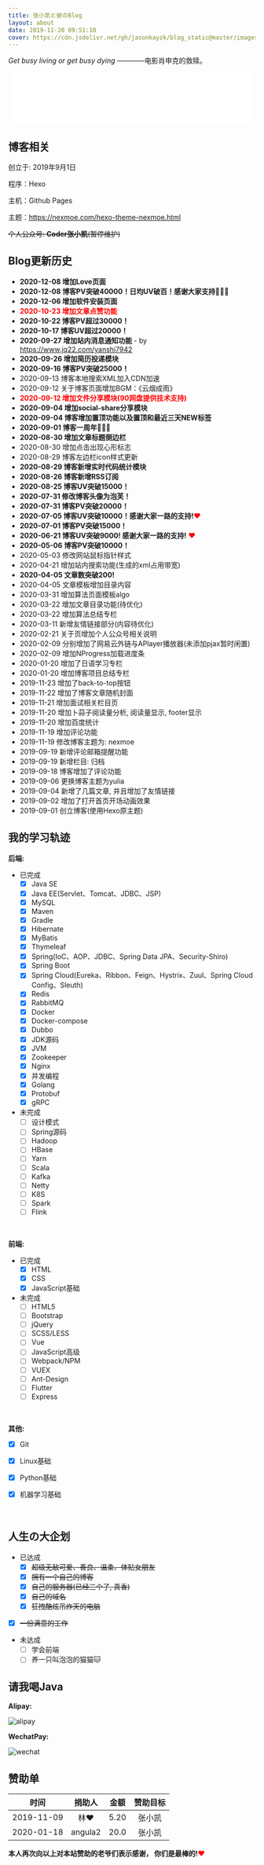 ```yaml
---
title: 张小凯と彼のBlog
layout: about
date: 2019-11-20 09:51:10
cover: https://cdn.jsdelivr.net/gh/jasonkayzk/blog_static@master/images/about.jpg
---
```


*Get busy living or get busy dying*  ————电影肖申克的救赎。

<HTML lang="en">
    <div style="text-align: center;">
    <iframe frameborder="no" border="1" marginwidth="0" marginheight="0" width="480" height="106" src="//music.163.com/outchain/player?type=2&id=513360721&auto=1&height=66"></iframe>
</div>
</HTML>



## 博客相关

创立于: 2019年9月1日

程序：Hexo

主机：Github Pages

主题：https://nexmoe.com/hexo-theme-nexmoe.html

~~个人公众号: **Coder张小凯**(暂停维护)~~

## Blog更新历史

*   **2020-12-08 增加Love页面**
*   **2020-12-08 博客PV突破40000！日均UV破百！感谢大家支持🎉🎉🎉**
*   **2020-12-06 增加软件安装页面**
*   <font color="#ff0000">**2020-10-23 增加文章点赞功能**</font>
*   **2020-10-22 博客PV超过30000！**
*   **2020-10-17 博客UV超过20000！**
*   **2020-09-27 增加站内消息通知功能** - by https://www.jq22.com/yanshi7942
*   **2020-09-26 增加简历投递模块**
*   **2020-09-16 博客PV突破25000！**
*   2020-09-13 博客本地搜索XML加入CDN加速
*   2020-09-12 关于博客页面增加BGM：《云烟成雨》
*   <font color="#ff0000">**2020-09-12 增加文件分享模块(90网盘提供技术支持)**</font>
*   **2020-09-04 增加social-share分享模块**
*   **2020-09-04 博客增加置顶功能以及置顶和最近三天NEW标签**
*   **2020-09-01 博客一周年🎉🎉🎉**
*   **2020-08-30 增加文章标题侧边栏**
*   2020-08-30 增加点击出现心形标志
*   2020-08-29 博客左边栏icon样式更新
*   **2020-08-29 博客新增实时代码统计模块**
*   **2020-08-26 博客新增RSS订阅**
*   **2020-08-25 博客UV突破15000！**
*   **2020-07-31 修改博客头像为泡芙！**
*   **2020-07-31 博客PV突破20000！**
*   **2020-07-05 博客UV突破10000！感谢大家一路的支持!**<font color="#FF0000">❤</font>
*   **2020-07-01 博客PV突破15000！**
*   **2020-06-21 博客UV突破9000! 感谢大家一路的支持!** <font color="#FF0000">❤</font>
*   **2020-05-06 博客PV突破10000！**
*   2020-05-03 修改网站鼠标指针样式
*   2020-04-21 增加站内搜索功能(生成的xml占用带宽)
*   **2020-04-05 文章数突破200!**
*   2020-04-05 文章模板增加目录内容
*   2020-03-31 增加算法页面模板algo
*   2020-03-22 增加文章目录功能(待优化)
*   2020-03-22 增加算法总结专栏
*   2020-03-11 新增友情链接部分(内容待优化)
*   2020-02-21 关于页增加个人公众号相关说明
*   2020-02-09 分别增加了网易云外链与APlayer播放器(未添加pjax暂时闲置)
*   2020-02-09 增加NProgress加载进度条
*   2020-01-20 增加了日语学习专栏
*   2020-01-20 增加博客项目总结专栏
*   2019-11-23 增加了back-to-top按钮
*   2019-11-22 增加了博客文章随机封面
*   2019-11-21 增加面试相关栏目页
*   2019-11-20 增加卜蒜子阅读量分析, 阅读量显示, footer显示
*   2019-11-20 增加百度统计
*   2019-11-19 增加评论功能
*   2019-11-19 修改博客主题为: nexmoe
*   2019-09-19 新增评论邮箱提醒功能
*   2019-09-19 新增栏目: 归档
*   2019-09-18 博客增加了评论功能
*   2019-09-06 更换博客主题为yulia
*   2019-09-04 新增了几篇文章, 并且增加了友情链接
*   2019-09-02 增加了打开首页开场动画效果
*   2019-09-01 创立博客(使用Hexo原主题)



## 我的学习轨迹

**后端:**

-   已完成
    -   [x] Java SE
    -   [x] Java EE(Servlet、Tomcat、JDBC、JSP)
    -   [x] MySQL
    -   [x] Maven
    -   [x] Gradle
    -   [x] Hibernate
    -   [x] MyBatis
    -   [x] Thymeleaf
    -   [x] Spring(IoC、AOP、JDBC、Spring Data JPA、Security-Shiro)
    -   [x] Spring Boot
    -   [x] Spring Cloud(Eureka、Ribbon、Feign、Hystrix、Zuul、Spring Cloud Config、Sleuth)
    -   [x] Redis
    -   [x] RabbitMQ
    -   [x] Docker
    -   [x] Docker-compose
    -   [x] Dubbo
    -   [x] JDK源码
    -   [x] JVM
    -   [x] Zookeeper
    -   [x] Nginx
    -   [x] 并发编程
    -   [x] Golang
    -   [x] Protobuf
    -   [x] gRPC
-   未完成
    -   [ ] 设计模式
    -   [ ] Spring源码
    -   [ ] Hadoop
    -   [ ] HBase
    -   [ ] Yarn
    -   [ ] Scala
    -   [ ] Kafka
    -   [ ] Netty
    -   [ ] K8S
    -   [ ] Spark
    -   [ ] Flink

<br/>

**前端:**

-   已完成
    -   [x] HTML
    -   [x] CSS
    -   [x] JavaScript基础

-   未完成
    -   [ ] HTML5
    -   [ ] Bootstrap
    -   [ ] jQuery
    -   [ ] SCSS/LESS
    -   [ ] Vue
    -   [ ] JavaScript高级
    -   [ ] Webpack/NPM
    -   [ ] VUEX
    -   [ ] Ant-Design
    -   [ ] Flutter
    -   [ ] Express

<br/>

**其他:**

-   [x] Git
-   [x] Linux基础
-   [x] Python基础
-   [x] 机器学习基础



<br/>

## 人生の大企划

-   已达成
    -   [x] ~~超级无敌可爱、善良、温柔、体贴女朋友~~
    -   [x] ~~拥有一个自己的博客~~
    -   [x] ~~自己的服务器(已经三个了, 真香)~~
    -   [x] ~~自己的域名~~
    -   [x] ~~狂拽酷炫吊炸天的电脑~~
-   [x] ~~一份满意的工作~~
    
-   未达成
    -   [ ] 学会前端
    -   [ ] 养一只叫泡泡的猫猫🐱

## 请我喝Java

**Alipay:**

![alipay](https://cdn.jsdelivr.net/gh/jasonkayzk/blog_static@master/images/alipay.jpg)

**WechatPay:**

![wechat](https://cdn.jsdelivr.net/gh/jasonkayzk/blog_static@master/images/wechat.jpg)



## 赞助单

|    时间    | 捐助人  | 金额 | 赞助目标 |
| :--------: | :-----: | :--: | :------: |
| 2019-11-09 |   林❤   | 5.20 |  张小凯  |
| 2020-01-18 | angula2 | 20.0 |  张小凯  |



**本人再次向以上对本站赞助的老爷们表示感谢， 你们是最棒的!**<font color="#FF0000">❤</font>



<br/>

